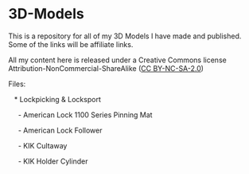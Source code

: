 # 3D-Models
This is a repository for all of my 3D Models I have made and published. Some of the links will be affiliate links.

All my content here is released under a Creative Commons license Attribution-NonCommercial-ShareAlike ([CC BY-NC-SA-2.0](https://creativecommons.org/licenses/by-nc-sa/2.0/))

Files:

&nbsp;&nbsp; * Lockpicking & Locksport

&nbsp;&nbsp;&nbsp;&nbsp; - American Lock 1100 Series Pinning Mat

&nbsp;&nbsp;&nbsp;&nbsp; - American Lock Follower

&nbsp;&nbsp;&nbsp;&nbsp; - KIK Cultaway

&nbsp;&nbsp;&nbsp;&nbsp; - KIK Holder Cylinder
